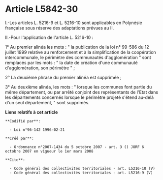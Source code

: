 # Article L5842-30

I.-Les articles L. 5216-9 et L. 5216-10 sont applicables en Polynésie française sous réserve des adaptations prévues au II. 

II.-Pour l'application de l'article L. 5216-10 : 

1° Au premier alinéa les mots : " la publication de la loi n° 99-586 du 12 juillet 1999 relative au renforcement et à la
simplification de la coopération intercommunale, le périmètre des communautés d'agglomération " sont remplacés par les mots :
" la date de création d'une communauté d'agglomération, son périmètre " ; 

2° La deuxième phrase du premier alinéa est supprimée ; 

3° Au deuxième alinéa, les mots : " lorsque les communes font partie du même département, ou par arrêté conjoint des
représentants de l'Etat dans les départements concernés lorsque le périmètre projeté s'étend au-delà d'un seul département, "
sont supprimés.

**Liens relatifs à cet article**

	**Codifié par**:

	  - Loi n°96-142 1996-02-21

	**Créé par**:

	  - Ordonnance n°2007-1434 du 5 octobre 2007 - art. 3 () JORF 6 octobre 2007 en vigueur le 1er mars 2008

	**Cite**:

	  - Code général des collectivités territoriales - art. L5216-10 (V)
	  - Code général des collectivités territoriales - art. L5216-9 (V)
